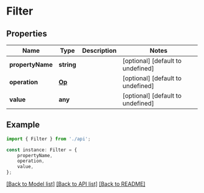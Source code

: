 # Filter


## Properties

Name | Type | Description | Notes
------------ | ------------- | ------------- | -------------
**propertyName** | **string** |  | [optional] [default to undefined]
**operation** | [**Op**](Op.md) |  | [optional] [default to undefined]
**value** | **any** |  | [optional] [default to undefined]

## Example

```typescript
import { Filter } from './api';

const instance: Filter = {
    propertyName,
    operation,
    value,
};
```

[[Back to Model list]](../README.md#documentation-for-models) [[Back to API list]](../README.md#documentation-for-api-endpoints) [[Back to README]](../README.md)
